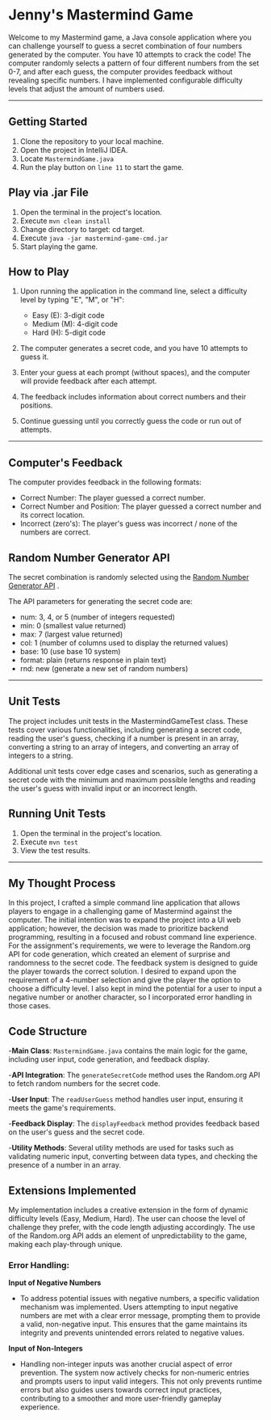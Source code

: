 # Jenny's Mastermind Game
Welcome to my Mastermind game, a Java console application where you can challenge yourself to guess a secret combination of four numbers generated by the computer. You have 10 attempts to crack the code! The computer randomly selects a pattern of four different numbers from the set 0-7, and after each guess, the computer provides feedback without revealing specific numbers.
I have implemented configurable difficulty levels that adjust the amount of numbers used.

________

## Getting Started
1. Clone the repository to your local machine.
2. Open the project in IntelliJ IDEA.
3. Locate `MastermindGame.java`
4. Run the play button on `line 11` to start the game.

## Play via .jar File
1. Open the terminal in the project's location.
2. Execute `mvn clean install`
3. Change directory to target: cd target.
4. Execute `java -jar mastermind-game-cmd.jar`
5. Start playing the game.

## How to Play

1. Upon running the application in the command line, select a difficulty level by typing "E", "M", or "H":

   - Easy (E): 3-digit code
   - Medium (M): 4-digit code
   - Hard (H): 5-digit code

2. The computer generates a secret code, and you have 10 attempts to guess it.
3. Enter your guess at each prompt (without spaces), and the computer will provide feedback after each attempt.
4. The feedback includes information about correct numbers and their positions.
5. Continue guessing until you correctly guess the code or run out of attempts.

________
## Computer's Feedback
The computer provides feedback in the following formats:

- Correct Number: The player guessed a correct number.
- Correct Number and Position: The player guessed a correct number and its correct location.
- Incorrect (zero's): The player's guess was incorrect / none of the numbers are correct.

## Random Number Generator API
The secret combination is randomly selected using the [Random Number Generator API](https://www.random.org/integers)
.

The API parameters for generating the secret code are:

- num: 3, 4, or 5 (number of integers requested)
- min: 0 (smallest value returned)
- max: 7 (largest value returned)
- col: 1 (number of columns used to display the returned values)
- base: 10 (use base 10 system)
- format: plain (returns response in plain text)
- rnd: new (generate a new set of random numbers)

________

## Unit Tests
The project includes unit tests in the MastermindGameTest class. These tests cover various functionalities, including generating a secret code, reading the user's guess, checking if a number is present in an array, converting a string to an array of integers, and converting an array of integers to a string.

Additional unit tests cover edge cases and scenarios, such as generating a secret code with the minimum and maximum possible lengths and reading the user's guess with invalid input or an incorrect length.

## Running Unit Tests
1. Open the terminal in the project's location.
2. Execute `mvn test`
3. View the test results.

________

## My Thought Process
In this project, I crafted a simple command line application that allows players to engage in a challenging game of Mastermind against the computer. The initial intention was to expand the project into a UI web application; however, the decision was made to prioritize backend programming, resulting in a focused and robust command line experience. For the assignment's requirements, we were to leverage the Random.org API for code generation, which created an element of surprise and randomness to the secret code. The feedback system is designed to guide the player towards the correct solution. I desired to expand upon the requirement of a 4-number selection and give the player the option to choose a difficulty level. I also kept in mind the potential for a user to input a negative number or another character, so I incorporated error handling in those cases. 

## Code Structure
-**Main Class**: `MastermindGame.java` contains the main logic for the game, including user input, code generation, and feedback display.

-**API Integration**: The `generateSecretCode` method uses the Random.org API to fetch random numbers for the secret code.

-**User Input**: The `readUserGuess` method handles user input, ensuring it meets the game's requirements.

-**Feedback Display**: The `displayFeedback` method provides feedback based on the user's guess and the secret code.

-**Utility Methods**: Several utility methods are used for tasks such as validating numeric input, converting between data types, and checking the presence of a number in an array.

## Extensions Implemented
My implementation includes a creative extension in the form of dynamic difficulty levels (Easy, Medium, Hard). The user can choose the level of challenge they prefer, with the code length adjusting accordingly. The use of the Random.org API adds an element of unpredictability to the game, making each play-through unique.

### Error Handling:

**Input of Negative Numbers**
   - To address potential issues with negative numbers, a specific validation mechanism was implemented. Users attempting to input negative numbers are met with a clear error message, prompting them to provide a valid, non-negative input. This ensures that the game maintains its integrity and prevents unintended errors related to negative values.

**Input of Non-Integers**
   - Handling non-integer inputs was another crucial aspect of error prevention. The system now actively checks for non-numeric entries and prompts users to input valid integers. This not only prevents runtime errors but also guides users towards correct input practices, contributing to a smoother and more user-friendly gameplay experience.
